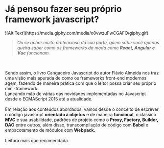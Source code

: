 <h1>Já pensou fazer seu próprio framework javascript?</h1>
![Alt Text](https://media.giphy.com/media/o0vwzuFwCGAFO/giphy.gif)
<blockquote>
<em>Ou se achar muito pretencioso da sua parte, quem sabe você apenas queira saber como os frameworks da moda como <b>React, Angular e Vue</b> funcionam.</em>
</blockquote>
<br>
<br>
Sendo assim, o livro Cangaceiro Javascript do autor Flávio Almeida nos traz uma visão mais apurada de como os frameworks front-end modernos agem, fazendo de maneira prática com que o leitor possa criar seu próprio mini-framework. 
<br>
Lançando mão de várias das novidades implementadas no Javascript desde o ECMAScript 2015 até a atualidade.
<br>
<br>
Em relação aos conteúdos abordados, vamos desde o conceito de escrever o código javascript <b>orientado à objetos</b> e de maneira <b>funcional</b>, o clássico <b>MVC</b> e sua usabilidade, padrões de projeto como o <b>Proxy, Factory, Builder, DAO</b> entre outros, além disso, transcompilação de código com <b>Babel</b> e empacotamento de módulos com <b>Webpack.</b>
<br>
<br>
Leitura mais que recomendada

